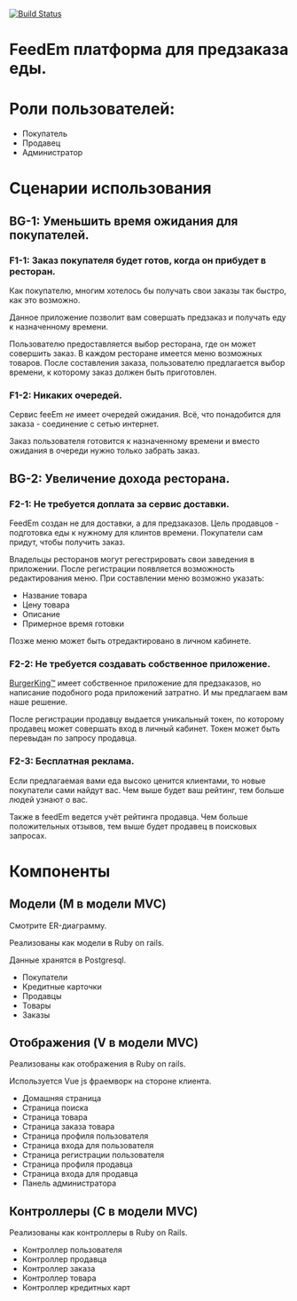 [![Build Status](https://travis-ci.com/s3rius/feedEm.svg?branch=master)](https://travis-ci.com/s3rius/feedEm)
<h1 align="left">
   FeedEm платформа для предзаказа еды.
</h1>

# Роли пользователей:

* Покупатель
* Продавец
* Администратор

# Сценарии использования

## BG-1: Уменьшить время ожидания для покупателей.

### F1-1: Заказ покупателя будет готов, когда он прибудет в ресторан.

Как покупателю, многим хотелось бы получать свои заказы так быстро, как это возможно.

Данное приложение позволит вам совершать предзаказ и получать еду к назначенному времени.

Пользователю предоставляется выбор ресторана, где он может совершить заказ.
В каждом ресторане имеется меню возможных товаров. После составления заказа, пользователю предлагается выбор времени, к которому заказ должен быть приготовлен.  

### F1-2: Никаких очередей.

Сервис feeEm *не* имеет очередей ожидания. 
Всё, что понадобится для заказа - соединение с сетью интернет.

Заказ пользователя готовится к назначенному времени и вместо ожидания в очереди нужно только забрать заказ.

## BG-2: Увеличение дохода ресторана.

### F2-1: Не требуется доплата за сервис доставки.

FeedEm создан не для доставки, а для предзаказов.
Цель продавцов - подготовка еды к нужному для клинтов времени. 
Покупатели сам придут, чтобы получить заказ.

Владельцы ресторанов могут регестрировать свои заведения в приложении. После регистрации появляется возможность редактирования меню. 
При составлении меню возможно указать:
* Название товара
* Цену товара
* Описание
* Примерное время готовки 

Позже меню может быть отредактировано в личном кабинете. 

### F2-2: Не требуется создавать собственное приложение.

<a href="https://www.bk.com">BurgerKing™</a> имеет собственное приложение для предзаказов, но написание подобного рода приложений затратно.
И мы предлагаем вам наше решение.

После регистрации продавцу выдается уникальный токен, по которому продавец может совершать вход в личный кабинет.
Токен может быть перевыдан по запросу продавца.

### F2-3: Бесплатная реклама. 

Если предлагаемая вами еда высоко ценится клиентами, то новые покупатели сами найдут вас. 
Чем выше будет ваш рейтинг, тем больше людей узнают о вас.

Также в feedEm ведется учёт рейтинга продавца. Чем больше положительных отзывов, тем выше будет продавец в поисковых запросах.

# Компоненты

## Модели (М в модели MVC)
Смотрите ER-диаграмму.

Реализованы как модели в Ruby on rails.

Данные хранятся в Postgresql.

* Покупатели
* Кредитные карточки
* Продавцы
* Товары
* Заказы

## Отображения (V в модели MVC)
Реализованы как отображения в Ruby on rails.

Используется Vue js фраемворк на стороне клиента.

* Домашняя страница
* Страница поиска
* Страница товара
* Страница заказа товара
* Страница профиля пользователя
* Страница входа для пользователя
* Страница регистрации пользователя
* Страница профиля продавца
* Страница входа для продавца
* Панель администратора

## Контроллеры (C в модели MVC)
Реализованы как контроллеры в Ruby on Rails.

* Контроллер пользователя
* Контроллер продавца
* Контроллер заказа
* Контроллер товара
* Контроллер кредитных карт

